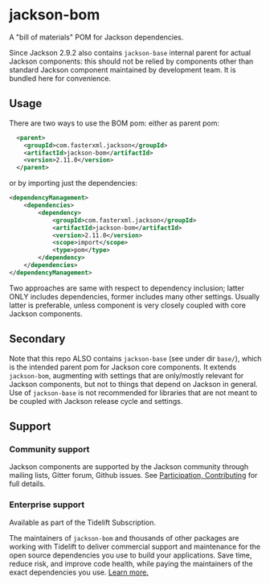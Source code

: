 # jackson-bom

A "bill of materials" POM for Jackson dependencies.

Since Jackson 2.9.2 also contains `jackson-base` internal parent for actual Jackson
components: this should not be relied by components other than standard Jackson
component maintained by development team. It is bundled here for convenience.

## Usage

There are two ways to use the BOM pom: either as parent pom:

```xml
  <parent>
    <groupId>com.fasterxml.jackson</groupId>
    <artifactId>jackson-bom</artifactId>
    <version>2.11.0</version>
  </parent>
```

or by importing just the dependencies:

```xml
<dependencyManagement>
    <dependencies>
        <dependency>
            <groupId>com.fasterxml.jackson</groupId>
            <artifactId>jackson-bom</artifactId>
            <version>2.11.0</version>
            <scope>import</scope>
            <type>pom</type>
        </dependency>   
    </dependencies>
</dependencyManagement>
```

Two approaches are same with respect to dependency inclusion; latter ONLY includes dependencies,
former includes many other settings.
Usually latter is preferable, unless component is very closely coupled with core Jackson components.

## Secondary

Note that this repo ALSO contains `jackson-base` (see under dir `base/`), which is the intended
parent pom for Jackson core components. It extends `jackson-bom`, augmenting with settings that
are only/mostly relevant for Jackson components, but not to things that depend on Jackson in general.
Use of `jackson-base` is not recommended for libraries that are not meant to be coupled with Jackson
release cycle and settings.

## Support

### Community support

Jackson components are supported by the Jackson community through mailing lists, Gitter forum,
Github issues. See [Participation, Contributing](../../../jackson#participation-contributing)
for full details.

### Enterprise support

Available as part of the Tidelift Subscription.

The maintainers of `jackson-bom` and thousands of other packages are working with Tidelift to deliver
commercial support and maintenance for the open source dependencies you use to build your applications.
Save time, reduce risk, and improve code health, while paying the maintainers of the exact dependencies
you use.
[Learn more.](https://tidelift.com/subscription/pkg/maven-com-fasterxml-jackson-jackson-bom?utm_source=maven-com-fasterxml-jackson-jackson-bom&utm_medium=referral&utm_campaign=enterprise&utm_term=repo)

